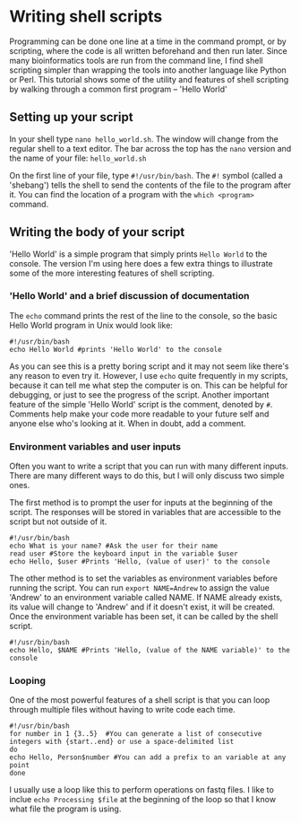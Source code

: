 # Writing shell scripts
Programming can be done one line at a time in the command prompt, or by scripting, where the code is all written beforehand and then run later. Since many bioinformatics tools are run from the command line, I find shell scripting simpler than wrapping the tools into another language like Python or Perl. This tutorial shows some of the utility and features of shell scripting by walking through a common first program – 'Hello World'

## Setting up your script
In your shell type `nano hello_world.sh`. The window will change from the regular shell to a text editor. The bar across the top has the `nano` version and the name of your file: `hello_world.sh`

On the first line of your file, type `#!/usr/bin/bash`. The `#!` symbol (called a 'shebang') tells the shell to send the contents of the file to the program after it. You can find the location of a program with the `which <program>` command. 

## Writing the body of your script
'Hello World' is a simple program that simply prints `Hello World` to the console. The version I'm using here does a few extra things to illustrate some of the more interesting features of shell scripting. 

### 'Hello World' and a brief discussion of documentation
The `echo` command prints the rest of the line to the console, so the basic Hello World program in Unix would look like:
```
#!/usr/bin/bash
echo Hello World #prints 'Hello World' to the console
```
As you can see this is a pretty boring script and it may not seem like there's any reason to even try it. However, I use `echo` quite frequently in my scripts, because it can tell me what step the computer is on. This can be helpful for debugging, or just to see the progress of the script. Another important feature of the simple 'Hello World' script is the comment, denoted by `#`. Comments help make your code more readable to your future self and anyone else who's looking at it. When in doubt, add a comment.

### Environment variables and user inputs
Often you want to write a script that you can run with many different inputs. There are many different ways to do this, but I will only discuss two simple ones. 

The first method is to prompt the user for inputs at the beginning of the script. The responses will be stored in variables that are accessible to the script but not outside of it.
```
#!/usr/bin/bash
echo What is your name? #Ask the user for their name
read user #Store the keyboard input in the variable $user
echo Hello, $user #Prints 'Hello, (value of user)' to the console
```
The other method is to set the variables as environment variables before running the script. You can run `export NAME=Andrew` to assign the value 'Andrew' to an environment variable called NAME. If NAME already exists, its value will change to 'Andrew' and if it doesn't exist, it will be created. Once the environment variable has been set, it can be called by the shell script.
```
#!/usr/bin/bash
echo Hello, $NAME #Prints 'Hello, (value of the NAME variable)' to the console
```

### Looping
One of the most powerful features of a shell script is that you can loop through multiple files without having to write code each time.
```
#!/usr/bin/bash
for number in 1 {3..5}  #You can generate a list of consecutive integers with {start..end} or use a space-delimited list
do
echo Hello, Person$number #You can add a prefix to an variable at any point
done
```
I usually use a loop like this to perform operations on fastq files. I like to inclue `echo Processing $file` at the beginning of the loop so that I know what file the program is using. 
